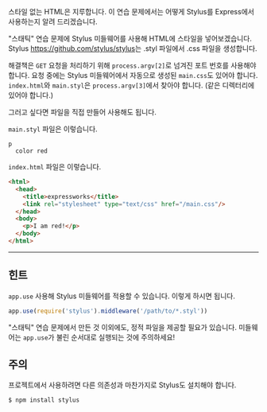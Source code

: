 스타일 없는 HTML은 지루합니다. 이 연습 문제에서는 어떻게 Stylus를 Express에서 사용하는지 알려 드리겠습니다.

"스태틱" 연습 문제에 Stylus 미들웨어를 사용해 HTML에 스타일을 넣어보겠습니다.
Stylus <https://github.com/stylus/stylus>는 .styl 파일에서 .css 파일을
생성합니다.

해결책은 `GET` 요청을 처리하기 위해  `process.argv[2]`로 넘겨진 포트 번호를
사용해야 합니다. 요청 중에는 Stylus 미들웨어에서 자동으로 생성된 `main.css`도
있어야 합니다. `index.html`와 `main.styl`은 `process.argv[3]`에서 찾아야 합니다.
(같은 디렉터리에 있어야 합니다.)

그러고 싶다면 파일을 직접 만들어 사용해도 됩니다.

`main.styl` 파일은 이렇습니다.

```stylus
p
  color red
```

`index.html` 파일은 이렇습니다.

```html
<html>
  <head>
    <title>expressworks</title>
    <link rel="stylesheet" type="text/css" href="/main.css"/>
  </head>
  <body>
    <p>I am red!</p>
  </body>
</html>
```

-----------------------------

## 힌트

`app.use` 사용해 Stylus 미들웨어를 적용할 수 있습니다.
이렇게 하시면 됩니다.

```js
app.use(require('stylus').middleware('/path/to/*.styl'))
```

"스태틱" 연습 문제에서 만든 것 이외에도, 정적 파일을 제공할 필요가 있습니다.
미들웨어는 `app.use`가 불린 순서대로 실행되는 것에 주의하세요!

## 주의

프로젝트에서 사용하려면 다른 의존성과 마찬가지로 Stylus도 설치해야 합니다.

```sh
$ npm install stylus
```
